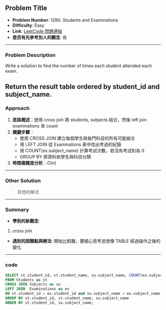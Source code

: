 ## Problem Title

- **Problem Number**:  1280. Students and Examinations
- **Difficulty**: Easy
- **Link**: [LeetCode 問題連結](https://leetcode.com/problems/students-and-examinations/description/?envType=study-plan-v2&envId=top-sql-50)
- **是否有先參考別人的觀念**: 有
---

### Problem Description

Write a solution to find the number of times each student attended each exam.

Return the result table ordered by student_id and subject_name.
---

### Approach

1. **思路概述**：使用 cross join 將 students, subjects 結合，然後 left join examinations 來 count
2. **關鍵步驟**：
   - 使用 CROSS JOIN 建立每個學生與每門科目的所有可能組合
   - 用 LEFT JOIN 從 Examinations 表中找出考過的紀錄
   - 用 COUNT(ex.subject_name) 計算考試次數，若沒有考試則為 0
   - GROUP BY 將資料依學生與科目分類
3. **時間複雜度分析**：$O(n)$

---

### Other Solution

> 其他的解法

---
### Summary

- **學到的新觀念**:
1. cross join
- **遇到的困難點與解法**:
開始比較難，要細心思考並想像 TABLE 經過操作之後的變化

---

### code

```sql
SELECT st.student_id, st.student_name, su.subject_name, COUNT(ex.subject_name) as attended_exams
FROM Students as st
CROSS JOIN Subjects as su
LEFT JOIN  Examinations as ex
ON st.student_id = ex.student_id and su.subject_name = ex.subject_name
GROUP BY st.student_id, st.student_name, su.subject_name
ORDER BY st.student_id, su.subject_name;
```